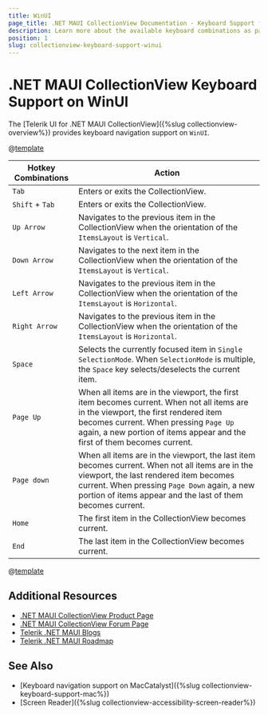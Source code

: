 ```yaml
---
title: WinUI
page_title: .NET MAUI CollectionView Documentation - Keyboard Support for WinUI
description: Learn more about the available keyboard combinations as part of the supported Telerik UI for .NET MAUI CollectionView accessibility standards.
position: 1
slug: collectionview-keyboard-support-winui
---
```


# .NET MAUI CollectionView Keyboard Support on WinUI

The [Telerik UI for .NET MAUI CollectionView]({%slug collectionview-overview%}) provides keyboard navigation support on `WinUI`.

@[template](/_contentTemplates/common/collectionview.md#collectionview-keyboard-common-text)


| Hotkey Combinations  | Action |
| -------------------- | ------ |
| `Tab` | Enters or exits the CollectionView. |
| `Shift` + `Tab` | Enters or exits the CollectionView. |
| `Up Arrow` | Navigates to the previous item in the CollectionView when the orientation of the `ItemsLayout` is `Vertical`. |
| `Down Arrow` | Navigates to the next item in the CollectionView when the orientation of the `ItemsLayout` is `Vertical`. |
| `Left Arrow` | Navigates to the previous item in the CollectionView when the orientation of the `ItemsLayout` is `Horizontal`. |
| `Right Arrow` | Navigates to the previous item in the CollectionView when the orientation of the `ItemsLayout` is `Horizontal`. |
| `Space` | Selects the currently focused item in `Single` `SelectionMode`. When `SelectionMode` is multiple, the `Space` key selects/deselects the current item. |
| `Page Up` | When all items are in the viewport, the first item becomes current. When not all items are in the viewport, the first rendered item becomes current. When pressing `Page Up` again, a new portion of items appear and the first of them becomes current. |
| `Page down` | When all items are in the viewport, the last item becomes current. When not all items are in the viewport, the last rendered item becomes current. When pressing `Page Down` again, a new portion of items appear and the last of them becomes current. |
| `Home` | The first item in the CollectionView becomes current. |
| `End` | The last item in the CollectionView becomes current. |


@[template](/_contentTemplates/common/collectionview.md#collectionview-keyboard-notes)

## Additional Resources

- [.NET MAUI CollectionView Product Page](https://www.telerik.com/maui-ui/collectionview)
- [.NET MAUI CollectionView Forum Page](https://www.telerik.com/forums/maui?tagId=1829)
- [Telerik .NET MAUI Blogs](https://www.telerik.com/blogs/mobile-net-maui)
- [Telerik .NET MAUI Roadmap](https://www.telerik.com/support/whats-new/maui-ui/roadmap)

## See Also

- [Keyboard navigation support on MacCatalyst]({%slug collectionview-keyboard-support-mac%})
- [Screen Reader]({%slug collectionview-accessibility-screen-reader%})